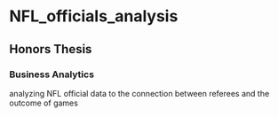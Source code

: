 # NFL_officials_analysis
<h2> Honors Thesis </h2>
<h3> Business Analytics </h3>
<p> analyzing NFL official data to the connection between referees and the outcome of games</>
